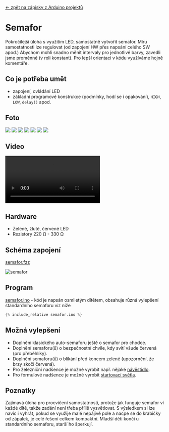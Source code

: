 [← zpět na zápisky z Arduino projektů](../index.md)

# Semafor
Pokročilejší úloha s využitím LED, samostatně vytvořit semafor. Míru samostatnosti lze regulovat (od zapojení HW přes napsání celého SW apod.) Abychom mohli snadno měnit intervaly pro jednotlivé barvy, zavedli jsme proměnné (v roli konstant). Pro lepší orientaci v kódu využíváme hojně komentáře.

## Co je potřeba umět
* zapojení, ovládání LED
* základní programové konstrukce (podmínky, hodí se i opakování), `HIGH`, `LOW`, `delay()` apod.

## Foto
![](P1360409.JPG)
![](P1360414.JPG)
![](P1360415.JPG)
![](P1360416.JPG)
![](P1360417.JPG)
![](P1360423.JPG)
![](P1360417.JPG)

## Video

<div markdown="0">
    <video controls>
        <source src="semafor.mp4" type="video/mp4">
        Bohužel, váš prohlížeč neumí HTML5 video. <a href="semafor.mp4">Přehrajte si jej jako soubor.</a>
    </video>
</div>

## Hardware
* Zelené, žluté, červené LED
* Rezistory 220&nbsp;Ω - 330&nbsp;Ω

## Schéma zapojení
[semafor.fzz](semafor.fzz)

![semafor](semafor_bb.png)

## Program
[semafor.ino](semafor.ino) - kód je napsán osmiletým dítětem, obsahuje různá vylepšení standardního semaforu viz níže
``` c++
{% include_relative semafor.ino %}
```
## Možná vylepšení
* Doplnění klasického auto-semaforu ještě o semafor pro chodce.
* Doplnění semaforu(ů) o bezpečnostní chvíle, kdy svítí všude červená (pro přeběhlíky).
* Doplnění semaforu(ů) o blikání před koncem zelené (upozornění, že brzy skočí červená).
* Pro železniční nadšence je možné vyrobit např. nějaké [návěstidlo](https://www.google.com/search?q=odjezdov%C3%A9+n%C3%A1v%C4%9Bstidlo&client=firefox-b&source=lnms&tbm=isch&sa=X&ved=0ahUKEwjeoaqExufSAhVlIpoKHaayDeIQ_AUICCgB&biw=1600&bih=793#tbm=isch&q=odjezdov%C3%A9+n%C3%A1v%C4%9Bstidlo+barvy&*&imgrc=).
* Pro formulové nadšence je možné vyrobit [startovací světla](https://www.google.com/search?q=odjezdov%C3%A9+n%C3%A1v%C4%9Bstidlo&client=firefox-b&source=lnms&tbm=isch&sa=X&ved=0ahUKEwjeoaqExufSAhVlIpoKHaayDeIQ_AUICCgB&biw=1600&bih=793#tbm=isch&q=formula+start+lights&*).

## Poznatky
Zajímavá úloha pro procvičení samostatnosti, protože jak funguje semafor ví každé dítě, takže zadání není třeba příliš vysvětlovat. S výsledkem si lze navíc i vyhrát, pokud se využije malé nepájivé pole a nacpe se do krabičky od zápalek, je celé řešení celkem kompaktní. Mladší děti konči u standardního semaforu, starší ho šperkují.

